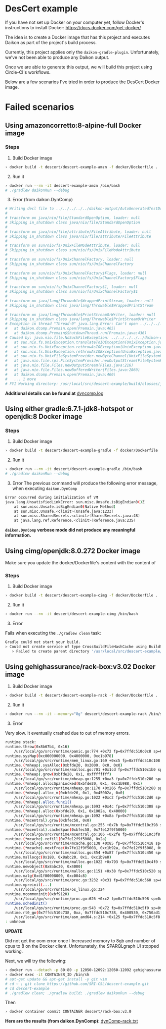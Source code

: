 # DesCert example

If you have not set up Docker on your computer yet, follow Docker's instructions to install Docker:
https://docs.docker.com/get-docker/


The idea is to create a Docker image that has this project and 
executes Daikon as part of the project's build process.

Currently, this project applies only the `daikon-gradle-plugin`.
Unfortunately, we've not been able to produce any Daikon output.

Once we are able to generate this output, we will build this project
using Circle-CI's workflows.

Below are a few scenarios I've tried in order to produce the DesCert
Docker image.

# Failed scenarios

## Using amazoncorretto:8-alpine-full Docker image

### Steps

1. Build Docker image

```sh
› docker build -t descert/descert-example-amzn -f docker/Dockerfile .
```

2. Run it

```sh
› docker run --rm -it descert-example-amzn /bin/bash
# ./gradlew daikonRun --debug
```

3. Error (from daikon.DynComp)

```sh
# Writing decl file to ../../../../../daikon-output/AutoGeneratedTestDriver.decls-DynComp
#
# transform on java/nio/file/StandardOpenOption, loader: null
# Skipping in_shutdown class java/nio/file/StandardOpenOption
#
# transform on java/nio/file/attribute/FileAttribute, loader: null
# Skipping in_shutdown class java/nio/file/attribute/FileAttribute
#
# transform on sun/nio/fs/UnixFileModeAttribute, loader: null
# Skipping in_shutdown class sun/nio/fs/UnixFileModeAttribute
#
# transform on sun/nio/fs/UnixChannelFactory, loader: null
# Skipping in_shutdown class sun/nio/fs/UnixChannelFactory
#
# transform on sun/nio/fs/UnixChannelFactory$Flags, loader: null
# Skipping in_shutdown class sun/nio/fs/UnixChannelFactory$Flags
#
# transform on sun/nio/fs/UnixChannelFactory$1, loader: null
# Skipping in_shutdown class sun/nio/fs/UnixChannelFactory$1
#
# transform on java/lang/Throwable$WrappedPrintStream, loader: null
# Skipping in_shutdown class java/lang/Throwable$WrappedPrintStream
#
# transform on java/lang/Throwable$PrintStreamOrWriter, loader: null
# Skipping in_shutdown class java/lang/Throwable$PrintStreamOrWriter
# Exception in thread "Thread-0" java.lang.Error: Can't open ../../../../../daikon-output/AutoGeneratedTestDriver.decls-DynComp
# 	at daikon.dcomp.Premain.open(Premain.java:465)
# 	at daikon.dcomp.Premain$ShutdownThread.run(Premain.java:436)
# Caused by: java.nio.file.NoSuchFileException: ../../../../../daikon-output/AutoGeneratedTestDriver.decls-DynComp
# 	at sun.nio.fs.UnixException.translateToIOException(UnixException.java:86)
# 	at sun.nio.fs.UnixException.rethrowAsIOException(UnixException.java:102)
# 	at sun.nio.fs.UnixException.rethrowAsIOException(UnixException.java:107)
# 	at sun.nio.fs.UnixFileSystemProvider.newByteChannel(UnixFileSystemProvider.java:214)
# 	at java.nio.file.spi.FileSystemProvider.newOutputStream(FileSystemProvider.java:434)
# 	at java.nio.file.Files.newOutputStream(Files.java:216)
# 	at java.nio.file.Files.newBufferedWriter(Files.java:2860)
# 	at daikon.dcomp.Premain.open(Premain.java:460)
# 	... 1 more
# FYI Working directory: /usr/local/src/descert-example/build/classes/java/test/com/foo
```

**Additional details can be found at** [dyncomp.log](https://github.com/SRI-CSL/descert-example/files/5563884/dyncomp.log)


## Using either gradle:6.7.1-jdk8-hotspot or openjdk:8 Docker image

### Steps

1. Build Docker image

```sh
› docker build -t descert/descert-example-gradle -f docker/Dockerfile .
```
2. Run it

```sh
› docker run --rm -it descert/descert-example-gradle /bin/bash
# ./gradlew daikonRun --debug
```

3. Error
The previous command will produce the following error message,
when executing `daikon.DynComp`

```sh
Error occurred during initialization of VM
java.lang.UnsatisfiedLinkError: sun.misc.Unsafe.isBigEndian0()Z
	at sun.misc.Unsafe.isBigEndian0(Native Method)
	at sun.misc.Unsafe.<clinit>(Unsafe.java:1233)
	at sun.misc.SharedSecrets.<clinit>(SharedSecrets.java:48)
	at java.lang.ref.Reference.<clinit>(Reference.java:235)
```

**`daikon.DynComp` verbose mode did not produce any meaningful information.**


## Using cimg/openjdk:8.0.272 Docker image

Make sure you update the docker/Dockerfile's content with 
the content of 

### Steps

1. Build Docker image

```sh
› docker build -t descert/descert-example-cimg -f docker/Dockerfile .
```


2. Run it

```sh
› docker run --rm -it descert/descert-example-cimg /bin/bash
```

3. Error

Fails when executing the `./gradlew clean` task:

```sh
Gradle could not start your build.
> Could not create service of type CrossBuildFileHashCache using BuildSessionServices.createCrossBuildFileHashCache().
   > Failed to create parent directory '/usr/local/src/descert-example/.gradle' when creating directory '/usr/local/src/descert-example/.gradle/6.7.1/fileHashes'
```

## Using gehighassurance/rack-box:v3.02 Docker image


1. Build Docker image

```sh
› docker build -t descert/descert-example-rack -f docker/Dockerfile .
```


2. Run it

```sh
› docker run --rm -it --memory="8g" descert/descert-example-rack /bin/sh
```

3. Error

Very slow. It eventually crashed due to out of memory errors.

```sh
runtime stack:
runtime.throw(0x8b67b4, 0x16)
	/usr/local/go/src/runtime/panic.go:774 +0x72 fp=0x7ffdc510c0c8 sp=0x7ffdc510c098 pc=0x42fa52
runtime.sysMap(0xc000000000, 0x4000000, 0xc1b978)
	/usr/local/go/src/runtime/mem_linux.go:169 +0xc5 fp=0x7ffdc510c108 sp=0x7ffdc510c0c8 pc=0x419d65
runtime.(*mheap).sysAlloc(0xbfde20, 0x2000, 0x0, 0x0)
	/usr/local/go/src/runtime/malloc.go:701 +0x1cd fp=0x7ffdc510c1b0 sp=0x7ffdc510c108 pc=0x40cfdd
runtime.(*mheap).grow(0xbfde20, 0x1, 0xffffffff)
	/usr/local/go/src/runtime/mheap.go:1255 +0xa3 fp=0x7ffdc510c200 sp=0x7ffdc510c1b0 pc=0x427e13
runtime.(*mheap).allocSpanLocked(0xbfde20, 0x1, 0xc1b988, 0x1)
	/usr/local/go/src/runtime/mheap.go:1170 +0x266 fp=0x7ffdc510c280 sp=0x7ffdc510c200 pc=0x427ca6
runtime.(*mheap).alloc_m(0xbfde20, 0x1, 0x45002a, 0x0)
	/usr/local/go/src/runtime/mheap.go:1022 +0xc2 fp=0x7ffdc510c2d0 sp=0x7ffdc510c280 pc=0x427542
runtime.(*mheap).alloc.func1()
	/usr/local/go/src/runtime/mheap.go:1093 +0x4c fp=0x7ffdc510c308 sp=0x7ffdc510c2d0 pc=0x45882c
runtime.(*mheap).alloc(0xbfde20, 0x1, 0x1002a, 0x40000)
	/usr/local/go/src/runtime/mheap.go:1092 +0x8a fp=0x7ffdc510c358 sp=0x7ffdc510c308 pc=0x42782a
runtime.(*mcentral).grow(0xbfec58, 0x0)
	/usr/local/go/src/runtime/mcentral.go:255 +0x7b fp=0x7ffdc510c398 sp=0x7ffdc510c358 pc=0x41978b
runtime.(*mcentral).cacheSpan(0xbfec58, 0x7fe12f9f5000)
	/usr/local/go/src/runtime/mcentral.go:106 +0x2fe fp=0x7ffdc510c3f8 sp=0x7ffdc510c398 pc=0x4192ae
runtime.(*mcache).refill(0x7fe12f9f5008, 0x2a)
	/usr/local/go/src/runtime/mcache.go:138 +0x85 fp=0x7ffdc510c418 sp=0x7ffdc510c3f8 pc=0x418d55
runtime.(*mcache).nextFree(0x7fe12f9f5008, 0xc1b92a, 0x7fe12f9f5008, 0x8, 0xfffffffffffffff8)
	/usr/local/go/src/runtime/malloc.go:854 +0x87 fp=0x7ffdc510c450 sp=0x7ffdc510c418 pc=0x40d807
runtime.mallocgc(0x180, 0x8abc20, 0x1, 0xc1b9e0)
	/usr/local/go/src/runtime/malloc.go:1022 +0x793 fp=0x7ffdc510c4f0 sp=0x7ffdc510c450 pc=0x40e143
runtime.newobject(0x8abc20, 0x4000)
	/usr/local/go/src/runtime/malloc.go:1151 +0x38 fp=0x7ffdc510c520 sp=0x7ffdc510c4f0 pc=0x40e538
runtime.malg(0xd1f00008000, 0xc004c8)
	/usr/local/go/src/runtime/proc.go:3232 +0x31 fp=0x7ffdc510c560 sp=0x7ffdc510c520 pc=0x438e71
runtime.mpreinit(...)
	/usr/local/go/src/runtime/os_linux.go:324
runtime.mcommoninit(0xbf9120)
	/usr/local/go/src/runtime/proc.go:626 +0xc2 fp=0x7ffdc510c598 sp=0x7ffdc510c560 pc=0x432812
runtime.schedinit()
	/usr/local/go/src/runtime/proc.go:543 +0x72 fp=0x7ffdc510c5f0 sp=0x7ffdc510c598 pc=0x432472
runtime.rt0_go(0x7ffdc510c738, 0xa, 0x7ffdc510c738, 0x400530, 0x750ad1, 0x0, 0xa00000000, 0x7ffdc510c738, 0x45ab40, 0x0, ...)
	/usr/local/go/src/runtime/asm_amd64.s:214 +0x125 fp=0x7ffdc510c5f8 sp=0x7ffdc510c5f0 pc=0x45ac75
: unknown
```

**UPDATE**

Did not get the oom error once I Increased memory to 8gb and number of cpus to 8 on the Docker client.
Unfortunately, the SPARQLgraph UI stopped working.

Next, we will try the following:

```sh
› docker run --detach -p 80:80 -p 12050-12092:12050-12092 gehighassurance/rack-box:v3.0
› docker exec -it CONTAINER_ID /bin/sh
# apt-get update && apt-get install -y git vim
# cd ~ ; git clone https://github.com/SRI-CSL/descert-example.git
# cd descert-example
# ./gradlew clean; ./gradlew build; ./gradlew daikonRun --debug 
```

Then

```sh
› docker container commit CONTAINER descert/rack-box:v3.0
```

**Here are the results (from daikon.DynComp)**: [dynComp-rack.txt](https://github.com/SRI-CSL/descert-example/files/5569243/dynComp-rack.txt)




